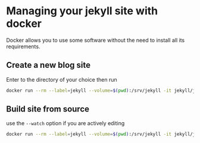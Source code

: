 # Managing your jekyll site with docker

Docker allows you to use some software without the need to install all its requirements.

## Create a new blog site

Enter to the directory of your choice then run

```bash
docker run --rm --label=jekyll --volume=$(pwd):/srv/jekyll -it jekyll/jekyll jekyll new .
```

## Build site from source

use the `--watch` option if you are actively editing

```bash
docker run --rm --label=jekyll --volume=$(pwd):/srv/jekyll -it jekyll/jekyll jekyll build
```
